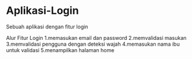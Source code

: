 # Aplikasi-Login
Sebuah aplikasi dengan fitur login

Alur Fitur Login
1.memasukan email dan password
2.memvalidasi masukan
3.memvalidasi pengguna dengan deteksi wajah
4.memasukan nama ibu untuk validasi
5.menampilkan halaman home
